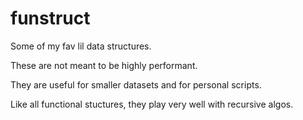 # funstruct

Some of my fav lil data structures.

These are not meant to be highly performant.

They are useful for smaller datasets and for personal scripts.

Like all functional stuctures, they play very well with recursive algos.
